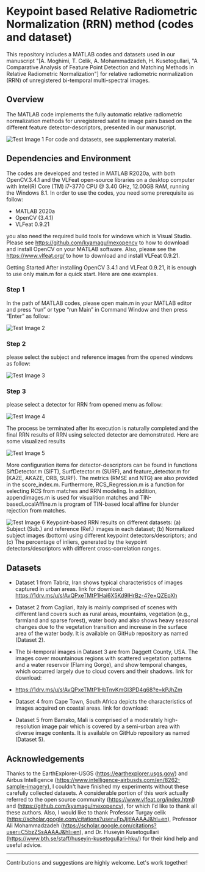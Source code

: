 # Keypoint based Relative Radiometric Normalization (RRN) method (codes and dataset)

This repository includes a MATLAB codes and datasets used in our manuscript "[A. Moghimi, T. Celik, A. Mohammadzadeh, H. Kusetogullari, "A Comparative Analysis of Feature Point Detection and Matching Methods in Relative Radiometric Normalization"] for relative radiometric normalization (RRN) of unregistered bi-temporal multi-spectral images.  

## Overview
The MATLAB code implements the fully automatic relative radiometric normalization methods for unregistered satellite image pairs based on the different feature detector-descriptors, presented in our manuscript. 

![Test Image 1](https://github.com/ArminMoghimi/Keypoint-based-Relative-Radiometric-Normalization-RRN-method/blob/main/Figure/keypoint_based_rrn.png)
For code and datasets, see supplementary material.

## Dependencies and Environment
The codes are developed and tested in MATLAB R2020a, with both OpenCV.3.4.1 and the VLFeat open-source libraries on a desktop computer with Intel(R) Core (TM) i7-3770 CPU @ 3.40 GHz, 12.00GB RAM, running the Windows 8.1. In order to use the codes, you need some prerequisite as follow: 
- 	MATLAB 2020a
- 	OpenCV (3.4.1)
- 	VLFeat 0.9.21 

you also need the required build tools for windows which is Visual Studio. Please see https://github.com/kyamagu/mexopencv to how to download and install OpenCV on your MATLAB software. Also, please see the https://www.vlfeat.org/ to how to download and install VLFeat 0.9.21.

Getting Started
After installing OpenCV 3.4.1 and VLFeat 0.9.21, it is enough to use only main.m for a quick start. Here are one examples.
### Step 1
In the path of MATLAB codes, please open main.m in your MATLAB editor and press “run” or type “run Main” in Command Window and then press “Enter” as follow: 

![Test Image 2](https://github.com/ArminMoghimi/Keypoint-based-Relative-Radiometric-Normalization-RRN-method/blob/main/Figure/main%20run.png)

### Step 2
please select the subject and reference images from the opened windows as follow:

![Test Image 3](https://github.com/ArminMoghimi/Keypoint-based-Relative-Radiometric-Normalization-RRN-method/blob/main/Figure/input_data.png)

### Step 3
please select a detector for RRN from opened menu as follow:

![Test Image 4](https://github.com/ArminMoghimi/Keypoint-based-Relative-Radiometric-Normalization-RRN-method/blob/main/Figure/menu_bar.png)

The process be terminated after its execution is naturally completed and the final RRN results of RRN using selected detector are demonstrated. Here are some visualized results

![Test Image 5](https://github.com/ArminMoghimi/Keypoint-based-Relative-Radiometric-Normalization-RRN-method/blob/main/Figure/results_plot.png)

More configuration items for detector-descriptors can be found in functions SiftDetector.m (SIFT), SurfDetector.m (SURF), and feature_detector.m for (KAZE, AKAZE, ORB, SURF). The metrics (RMSE and NTG) are also provided in the score_index.m. Furthermore, RCS_Regression.m is a function for selecting RCS from matches and RRN modeling. In addition, appendimages.m is used for visualition matches and TIN-basedLocalAffine.m is program of TIN-based local affine for blunder rejection from matches.    

![Test Image 6](https://github.com/ArminMoghimi/Keypoint-based-Relative-Radiometric-Normalization-RRN-method/blob/main/Figure/qualitive%20results.jpg)
Keypoint-based RRN results on different datasets: (a) Subject (Sub.) and reference (Ref.) images in each dataset; (b) Normalized subject images (bottom) using different keypoint detectors/descriptors; and (c) The percentage of inliers, generated by the keypoint detectors/descriptors with different cross-correlation ranges.

## Datasets
- Dataset 1 from Tabriz, Iran shows typical characteristics of images captured in urban areas. link for download:
https://1drv.ms/u/s!AvQPxeTMtP1Hai6X5Kd9IHrBz-4?e=QZEpXh

- Dataset 2 from Cagliari, Italy is mainly comprised of scenes with different land covers such as rural areas, mountains, vegetation (e.g., farmland and sparse forest), water body and also shows heavy seasonal changes due to the vegetation transition and increase in the surface area of the water body. It is available on GitHub repository as named (Dataset 2).

- The bi-temporal images in Dataset 3 are from Daggett County, USA.  The images cover mountainous regions with scattered vegetation patterns and a water reservoir (Flaming Gorge), and show temporal changes, which occurred largely due to cloud covers and their shadows. link for download:
- https://1drv.ms/u/s!AvQPxeTMtP1HbTnvKmGI3PD4g68?e=kPJhZm

- Dataset 4 from Cape Town, South Africa depicts the characteristics of images acquired on coastal areas. link for download:

- Dataset 5 from Bamako, Mali is comprised of a moderately high-resolution image pair which is covered by a semi-urban area with diverse image contents. It is available on GitHub repository as named (Dataset 5).


## Acknowledgements

Thanks to the EarthExplorer-USGS (https://earthexplorer.usgs.gov/) and Airbus Intelligence (https://www.intelligence-airbusds.com/en/8262-sample-imagery),  I couldn't have finished my experiments without these carefully collected datasets. A considerable portion of this work actually referred to the open source community (https://www.vlfeat.org/index.html) and (https://github.com/kyamagu/mexopencv), for which I'd like to thank all these authors. Also, I would like to thank Professor Turgay celik (https://scholar.google.com/citations?user=FpJjjtIAAAAJ&hl=en), Professor Ali Mohammadzadeh (https://scholar.google.com/citations?user=C5bzZSsAAAAJ&hl=en), and Dr. Huseyin Kusetogullari (https://www.bth.se/staff/huseyin-kusetogullari-hku/) for their kind help and useful advice.



---
Contributions and suggestions are highly welcome. Let's work together!

